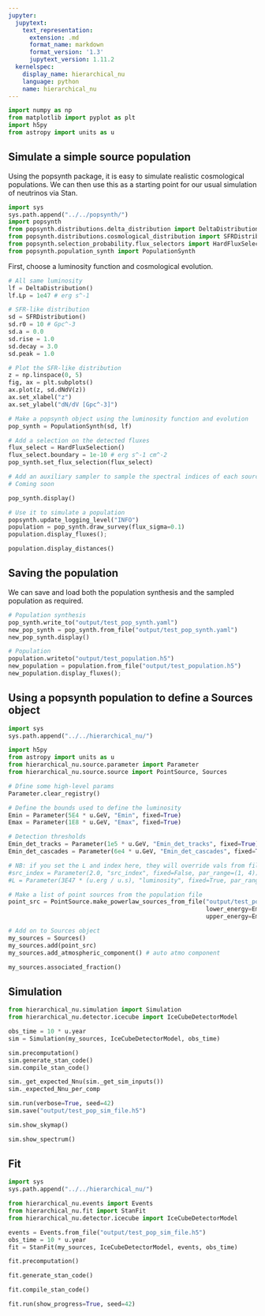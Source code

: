```yaml
---
jupyter:
  jupytext:
    text_representation:
      extension: .md
      format_name: markdown
      format_version: '1.3'
      jupytext_version: 1.11.2
  kernelspec:
    display_name: hierarchical_nu
    language: python
    name: hierarchical_nu
---
```


```python
import numpy as np
from matplotlib import pyplot as plt
import h5py
from astropy import units as u
```

## Simulate a simple source population

Using the popsynth package, it is easy to simulate realistic cosmological populations. We can then use this as a starting point for our usual simulation of neutrinos via Stan.

```python
import sys
sys.path.append("../../popsynth/")
import popsynth
from popsynth.distributions.delta_distribution import DeltaDistribution
from popsynth.distributions.cosmological_distribution import SFRDistribution
from popsynth.selection_probability.flux_selectors import HardFluxSelection
from popsynth.population_synth import PopulationSynth
```

First, choose a luminosity function and cosmological evolution.

```python
# All same luminosity
lf = DeltaDistribution()
lf.Lp = 1e47 # erg s^-1

# SFR-like distribution
sd = SFRDistribution()
sd.r0 = 10 # Gpc^-3
sd.a = 0.0
sd.rise = 1.0
sd.decay = 3.0
sd.peak = 1.0

# Plot the SFR-like distribution
z = np.linspace(0, 5)
fig, ax = plt.subplots()
ax.plot(z, sd.dNdV(z))
ax.set_xlabel("z")
ax.set_ylabel("dN/dV [Gpc^-3]")
```

```python
# Make a popsynth object using the luminosity function and evolution
pop_synth = PopulationSynth(sd, lf)

# Add a selection on the detected fluxes
flux_select = HardFluxSelection()
flux_select.boundary = 1e-10 # erg s^-1 cm^-2
pop_synth.set_flux_selection(flux_select)

# Add an auxiliary sampler to sample the spectral indices of each source
# Coming soon 

pop_synth.display()
```

```python
# Use it to simulate a population
popsynth.update_logging_level("INFO")
population = pop_synth.draw_survey(flux_sigma=0.1)
population.display_fluxes();
```

```python
population.display_distances()
```

## Saving the population

We can save and load both the population synthesis and the sampled population as required.

```python
# Population synthesis
pop_synth.write_to("output/test_pop_synth.yaml")
new_pop_synth = pop_synth.from_file("output/test_pop_synth.yaml")
new_pop_synth.display()
```

```python
# Population
population.writeto("output/test_population.h5")
new_population = population.from_file("output/test_population.h5")
new_population.display_fluxes();
```

## Using a popsynth population to define a Sources object

```python
import sys
sys.path.append("../../hierarchical_nu/")
```

```python
import h5py
from astropy import units as u
from hierarchical_nu.source.parameter import Parameter
from hierarchical_nu.source.source import PointSource, Sources
```

```python
# Dfine some high-level params
Parameter.clear_registry()

# Define the bounds used to define the luminosity
Emin = Parameter(5E4 * u.GeV, "Emin", fixed=True)
Emax = Parameter(1E8 * u.GeV, "Emax", fixed=True)

# Detection thresholds
Emin_det_tracks = Parameter(1e5 * u.GeV, "Emin_det_tracks", fixed=True)
Emin_det_cascades = Parameter(6e4 * u.GeV, "Emin_det_cascades", fixed=True)

# NB: if you set the L and index here, they will override vals from file
#src_index = Parameter(2.0, "src_index", fixed=False, par_range=(1, 4))
#L = Parameter(3E47 * (u.erg / u.s), "luminosity", fixed=True, par_range=(0, 1E60))
```

```python
# Make a list of point sources from the population file
point_src = PointSource.make_powerlaw_sources_from_file("output/test_population.h5",
                                                        lower_energy=Emin,
                                                        upper_energy=Emax)
```

```python
# Add on to Sources object 
my_sources = Sources()
my_sources.add(point_src)
my_sources.add_atmospheric_component() # auto atmo component
```

```python
my_sources.associated_fraction()
```

## Simulation

```python
from hierarchical_nu.simulation import Simulation
from hierarchical_nu.detector.icecube import IceCubeDetectorModel
```

```python
obs_time = 10 * u.year
sim = Simulation(my_sources, IceCubeDetectorModel, obs_time)
```

```python
sim.precomputation()
sim.generate_stan_code()
sim.compile_stan_code()
```

```python
sim._get_expected_Nnu(sim._get_sim_inputs())
sim._expected_Nnu_per_comp
```

```python
sim.run(verbose=True, seed=42)
sim.save("output/test_pop_sim_file.h5")
```

```python
sim.show_skymap()
```

```python
sim.show_spectrum()
```


## Fit

```python
import sys
sys.path.append("../../hierarchical_nu/")
```

```python
from hierarchical_nu.events import Events
from hierarchical_nu.fit import StanFit
from hierarchical_nu.detector.icecube import IceCubeDetectorModel
```

```python
events = Events.from_file("output/test_pop_sim_file.h5")
obs_time = 10 * u.year
fit = StanFit(my_sources, IceCubeDetectorModel, events, obs_time)
```

```python
fit.precomputation()
```

```python
fit.generate_stan_code()
```

```python
fit.compile_stan_code()
```

```python
fit.run(show_progress=True, seed=42)
```

```python

```
